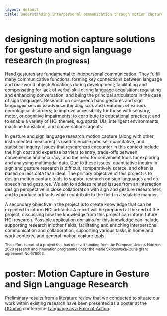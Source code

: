 ```yaml
---
layout: default
title: understanding interpersonal communication through motion capture
---
```


# designing motion capture solutions for gesture and sign language research <small>(in progress)</small>

Hand gestures are fundamental to interpersonal communication. They fulfill many communicative functions: forming key connections between language and real-world objects/locations during development; facilitating and compensating for lack of verbal skill during language acquisition; regulating and enhancing conversation; and being the principal articulators in the case of sign languages. Research on co-speech hand gestures and sign languages serves to advance the diagnosis and treatment of various neurological disorders; to improve accessibility for those with sensory, motor, or cognitive impairments; to contribute to educational practices; and to enable a variety of HCI themes, e.g. spatial UIs, intelligent environments, machine translation, and conversational agents.

In gesture and sign language research, motion capture (along with other instrumented measures) is used to enable precise, quantitative, and statistical inquiry. Issues that researchers encounter in this context include the high cost and expertise barriers to entry, trade-offs between convenience and accuracy, and the need for convenient tools for exploring and analysing multimodal data. Due to these issues, quantitative inquiry in sign and gesture research is difficult, comparatively scarce, and often is based on less data than ideal. The primary objective of this project is to design motion capture tools to support research on sign languages and co-speech hand gestures. We aim to address related issues from an interaction design perspective in close collaboration with sign and gesture researchers, and to produce artifacts which contribute to the field in a scalable manner.

A secondary objective in the project is to create knowledge that can be exploited to inform HCI artifacts. A report will be prepared at the end of the project, discussing how the knowledge from this project can inform future HCI research. Possible application domains for this knowledge can include supporting research in other fields, facilitating and enriching interpersonal communication and collaboration, supporting various tasks in home and work contexts, and general motion capture tools.

<small>This effort is part of a project that has received funding from the European Union’s Horizon 2020 research and innovation programme under the Marie Skłodowska-Curie grant agreement No 676063.</small>

# poster: Motion Capture in Gesture and Sign Language Research

Preliminary results from a literature review that we conducted to situate our work within existing research have been presented as a poster at the [DComm](http://www.dcomm.eu/) conference [Language as a Form of Action](http://www.dcomm.eu/events/conference-rome-june-2017/).
